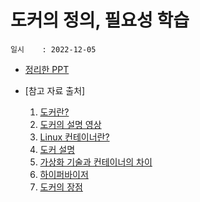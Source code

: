 # 도커의 정의, 필요성 학습
    일시    : 2022-12-05
    
   
    
* [정리한 PPT]( https://github.com/seuhong98/Study/blob/main/%EB%8F%84%EC%BB%A4%20%EA%B3%B5%EB%B6%80/2022-12-05/%EB%8F%84%EC%BB%A4%EB%9E%80.pptx )  

* [참고 자료 출처]
    1. [도커란?]( https://awlhdla.tistory.com/152 )  
    2. [도커의 설명 영상]( https://www.youtube.com/watch?v=hWPv9LMlme8&t=577s&ab_channel=%EC%96%84%ED%8C%8D%ED%95%9C%EC%BD%94%EB%94%A9%EC%82%AC%EC%A0%84 )
    3. [Linux 컨테이너란?]( https://www.redhat.com/ko/topics/containers/whats-a-linux-container )
    4. [도커 설명]( https://velog.io/@markany/%EB%8F%84%EC%BB%A4%EC%97%90-%EB%8C%80%ED%95%9C-%EC%96%B4%EB%96%A4-%EA%B2%83-1.-%EB%8F%84%EC%BB%A4%EB%9E%80-%EB%AC%B4%EC%97%87%EC%9D%B8%EA%B0%80 )
    5. [가상화 기술과 컨테이너의 차이]( http://www.opennaru.com/cloud/virtualization-vs-container/ )
    6. [하이퍼바이저]( https://ko.wikipedia.org/wiki/%ED%95%98%EC%9D%B4%ED%8D%BC%EB%B0%94%EC%9D%B4%EC%A0%80 )
    7. [도커의 장점]( https://hanhyx.tistory.com/27 )
        
        
    

